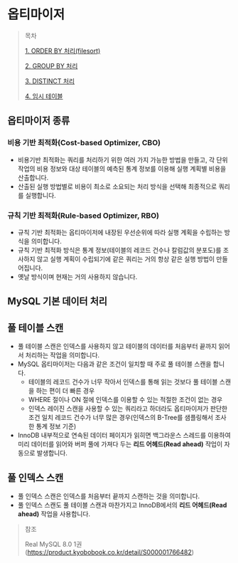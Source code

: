 # 옵티마이저

> 목차
> 
> [1. ORDER BY 처리(filesort)](https://github.com/tlarbals824/TIL/tree/main/Database/MySQL/Optimizer/OrderByProcessing.md)
> 
> [2. GROUP BY 처리](https://github.com/tlarbals824/TIL/tree/main/Database/MySQL/Optimizer/GroupByProcessing.md)
> 
> [3. DISTINCT 처리](https://github.com/tlarbals824/TIL/tree/main/Database/MySQL/Optimizer/DistinctProcessing.md)
> 
> [4. 임시 테이블](https://github.com/tlarbals824/TIL/tree/main/Database/MySQL/Optimizer/InternalTemporaryTable.md)


## 옵티마이저 종류

### 비용 기반 최적화(Cost-based Optimizer, CBO)

* 비용기반 최적화는 쿼리를 처리하기 위한 여러 가지 가능한 방법을 만들고, 각 단위 작업의 비용 정보와 대상 테이블의 예측된 통계 정보를 이용해 실행 계획별 비용을 산출합니다.
* 산출된 실행 방법별로 비용이 최소로 소요되는 처리 방식을 선택해 최종적으로 쿼리를 실행합니다.

### 규칙 기반 최적화(Rule-based Optimizer, RBO)

* 규칙 기반 최적화는 옵티마이저에 내장된 우선순위에 따라 실행 계획을 수립하는 방식을 의미합니다.
* 규칙 기반 최적화 방식은 통계 정보(테이블의 레코드 건수나 칼럼값의 분포도)를 조사하지 않고 실행 계획이 수립되기에 같은 쿼리는 거의 항상 같은 실행 방법이 만들어집니다.
* 옛날 방식이며 현재는 거의 사용하지 않습니다.

## MySQL 기본 데이터 처리

## 풀 테이블 스캔

* 풀 테이블 스캔은 인덱스를 사용하지 않고 테이블의 데이터를 처음부터 끝까지 읽어서 처리하는 작업을 의미합니다.
* MySQL 옵티마이저는 다음과 같은 조건이 일치할 때 주로 풀 테이블 스캔을 합니다.
    * 테이블의 레코드 건수가 너무 작아서 인덱스를 통해 읽는 것보다 풀 테이블 스캔을 하는 편이 더 빠른 경우
    * WHERE 절이나 ON 절에 인덱스를 이용할 수 있는 적절한 조건이 없는 경우
    * 인덱스 레이진 스캔을 사용할 수 있는 쿼리라고 하더라도 옵티마이저가 판단한 조건 일치 레코드 건수가 너무 많은 경우(인덱스의 B-Tree를 샘플링해서 조사한 통계 정보 기준)
* InnoDB 내부적으로 연속된 데이터 페이지가 읽히면 백그라운스 스레드를 이용하여 미리 데이터를 읽어와 버퍼 풀에 가져다 두는 **리드 어헤드(Read ahead)** 작업이 자동으로 발생합니다.

## 풀 인덱스 스캔

* 풀 인덱스 스캔은 인덱스를 처음부터 끝까지 스캔하는 것을 의미합니다.
* 풀 인덱스 스캔도 풀 테이블 스캔과 마찬가지고 InnoDB에서의 **리드 어헤드(Read ahead)** 작업을 사용합니다.

> 참조
>
> Real MySQL 8.0 1권(https://product.kyobobook.co.kr/detail/S000001766482)